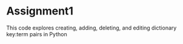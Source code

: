 # Assignment1
This code explores creating, adding, deleting, and editing dictionary key:term pairs in Python
